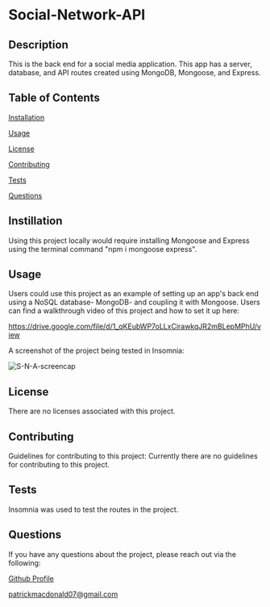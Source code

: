 # Social-Network-API


  ## Description
  This is the back end for a social media application. This app has a server, database, and API routes created using MongoDB, Mongoose, and Express.

  ## Table of Contents
  [Installation](#installation)

  [Usage](#usage)

  [License](#license)

  [Contributing](#contributing)

  [Tests](#tests)

  [Questions](#questions)

  ## Instillation
  Using this project locally would require installing Mongoose and Express using the terminal command "npm i mongoose express".

  ## Usage
  Users could use this project as an example of setting up an app's back end using a NoSQL database- MongoDB- and coupling it with Mongoose.
  Users can find a walkthrough video of this project and how to set it up here:

  https://drive.google.com/file/d/1_qKEubWP7oLLxCirawkqJR2mBLepMPhU/view

  A screenshot of the project being tested in Insomnia:

  ![S-N-A-screencap](https://user-images.githubusercontent.com/108894754/205366530-e23f42dc-5eb6-4843-a346-520f9c8f2f16.png)

  ## License
  There are no licenses associated with this project.

  ## Contributing
  Guidelines for contributing to this project:
  Currently there are no guidelines for contributing to this project.

  ## Tests
  Insomnia was used to test the routes in the project.

  ## Questions
  If you have any questions about the project, please reach out via the following:

  [Github Profile](https://github.com/pmacdonald07)

  patrickmacdonald07@gmail.com